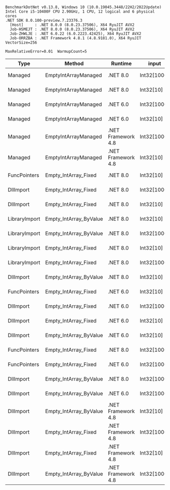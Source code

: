 ```

BenchmarkDotNet v0.13.8, Windows 10 (10.0.19045.3448/22H2/2022Update)
Intel Core i5-10400F CPU 2.90GHz, 1 CPU, 12 logical and 6 physical cores
.NET SDK 8.0.100-preview.7.23376.3
  [Host]     : .NET 8.0.0 (8.0.23.37506), X64 RyuJIT AVX2
  Job-HSMEJT : .NET 8.0.0 (8.0.23.37506), X64 RyuJIT AVX2
  Job-ZHWLJE : .NET 6.0.22 (6.0.2223.42425), X64 RyuJIT AVX2
  Job-ORRZBA : .NET Framework 4.8.1 (4.8.9181.0), X64 RyuJIT VectorSize=256

MaxRelativeError=0.01  WarmupCount=5  

```
| Type          | Method                 | Runtime            | input       | Mean       | Error     | StdDev    | Median     | Min        | Max        | Allocated |
|-------------- |----------------------- |------------------- |------------ |-----------:|----------:|----------:|-----------:|-----------:|-----------:|----------:|
| Managed       | EmptyIntArrayManaged   | .NET 8.0           | Int32[1000] |  0.6976 ns | 0.0003 ns | 0.0003 ns |  0.6976 ns |  0.6972 ns |  0.6982 ns |         - |
| Managed       | EmptyIntArrayManaged   | .NET 8.0           | Int32[10]   |  0.6977 ns | 0.0004 ns | 0.0004 ns |  0.6975 ns |  0.6973 ns |  0.6984 ns |         - |
| Managed       | EmptyIntArrayManaged   | .NET 6.0           | Int32[1000] |  1.0475 ns | 0.0006 ns | 0.0005 ns |  1.0472 ns |  1.0468 ns |  1.0483 ns |         - |
| Managed       | EmptyIntArrayManaged   | .NET 6.0           | Int32[10]   |  1.0489 ns | 0.0011 ns | 0.0010 ns |  1.0485 ns |  1.0477 ns |  1.0503 ns |         - |
| Managed       | EmptyIntArrayManaged   | .NET Framework 4.8 | Int32[1000] |  1.3345 ns | 0.0012 ns | 0.0011 ns |  1.3343 ns |  1.3331 ns |  1.3368 ns |         - |
| Managed       | EmptyIntArrayManaged   | .NET Framework 4.8 | Int32[10]   |  1.3350 ns | 0.0006 ns | 0.0005 ns |  1.3350 ns |  1.3340 ns |  1.3357 ns |         - |
| FuncPointers  | Empty_IntArray_Fixed   | .NET 8.0           | Int32[10]   |  7.5328 ns | 0.0110 ns | 0.0103 ns |  7.5266 ns |  7.5246 ns |  7.5503 ns |         - |
| DllImport     | Empty_IntArray_Fixed   | .NET 8.0           | Int32[1000] |  7.8698 ns | 0.0026 ns | 0.0021 ns |  7.8690 ns |  7.8675 ns |  7.8737 ns |         - |
| DllImport     | Empty_IntArray_Fixed   | .NET 8.0           | Int32[10]   |  7.8718 ns | 0.0056 ns | 0.0050 ns |  7.8700 ns |  7.8674 ns |  7.8835 ns |         - |
| LibraryImport | Empty_IntArray_ByValue | .NET 8.0           | Int32[10]   |  7.8775 ns | 0.0024 ns | 0.0020 ns |  7.8773 ns |  7.8755 ns |  7.8828 ns |         - |
| LibraryImport | Empty_IntArray_ByValue | .NET 8.0           | Int32[1000] |  7.8786 ns | 0.0117 ns | 0.0103 ns |  7.8759 ns |  7.8680 ns |  7.8960 ns |         - |
| LibraryImport | Empty_IntArray_Fixed   | .NET 8.0           | Int32[10]   |  7.8877 ns | 0.0268 ns | 0.0251 ns |  7.8715 ns |  7.8680 ns |  7.9292 ns |         - |
| LibraryImport | Empty_IntArray_Fixed   | .NET 8.0           | Int32[1000] |  7.9767 ns | 0.0273 ns | 0.0255 ns |  7.9735 ns |  7.9324 ns |  8.0179 ns |         - |
| DllImport     | Empty_IntArray_ByValue | .NET 8.0           | Int32[10]   |  8.2783 ns | 0.0061 ns | 0.0057 ns |  8.2787 ns |  8.2688 ns |  8.2873 ns |         - |
| FuncPointers  | Empty_IntArray_Fixed   | .NET 6.0           | Int32[10]   |  8.4275 ns | 0.0232 ns | 0.0205 ns |  8.4167 ns |  8.4128 ns |  8.4833 ns |         - |
| DllImport     | Empty_IntArray_Fixed   | .NET 6.0           | Int32[1000] |  8.4631 ns | 0.0031 ns | 0.0024 ns |  8.4637 ns |  8.4589 ns |  8.4677 ns |         - |
| DllImport     | Empty_IntArray_Fixed   | .NET 6.0           | Int32[10]   |  8.4913 ns | 0.0104 ns | 0.0087 ns |  8.4905 ns |  8.4718 ns |  8.5064 ns |         - |
| DllImport     | Empty_IntArray_ByValue | .NET 6.0           | Int32[10]   |  8.7494 ns | 0.0046 ns | 0.0036 ns |  8.7507 ns |  8.7429 ns |  8.7523 ns |         - |
| FuncPointers  | Empty_IntArray_Fixed   | .NET 8.0           | Int32[1000] |  9.7723 ns | 0.0083 ns | 0.0074 ns |  9.7708 ns |  9.7641 ns |  9.7864 ns |         - |
| FuncPointers  | Empty_IntArray_Fixed   | .NET 6.0           | Int32[1000] | 10.1497 ns | 0.0104 ns | 0.0097 ns | 10.1526 ns | 10.1347 ns | 10.1648 ns |         - |
| DllImport     | Empty_IntArray_ByValue | .NET 8.0           | Int32[1000] | 10.4641 ns | 0.0031 ns | 0.0028 ns | 10.4629 ns | 10.4613 ns | 10.4712 ns |         - |
| DllImport     | Empty_IntArray_ByValue | .NET 6.0           | Int32[1000] | 10.8215 ns | 0.0072 ns | 0.0060 ns | 10.8205 ns | 10.8118 ns | 10.8318 ns |         - |
| DllImport     | Empty_IntArray_ByValue | .NET Framework 4.8 | Int32[10]   | 13.3356 ns | 0.0062 ns | 0.0052 ns | 13.3344 ns | 13.3308 ns | 13.3498 ns |         - |
| DllImport     | Empty_IntArray_Fixed   | .NET Framework 4.8 | Int32[1000] | 14.6598 ns | 0.0270 ns | 0.0239 ns | 14.6528 ns | 14.6401 ns | 14.7137 ns |         - |
| DllImport     | Empty_IntArray_Fixed   | .NET Framework 4.8 | Int32[10]   | 14.8242 ns | 0.0222 ns | 0.0197 ns | 14.8164 ns | 14.8075 ns | 14.8681 ns |         - |
| DllImport     | Empty_IntArray_ByValue | .NET Framework 4.8 | Int32[1000] | 15.4214 ns | 0.0316 ns | 0.0295 ns | 15.4271 ns | 15.3699 ns | 15.4646 ns |         - |
